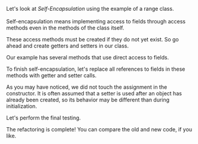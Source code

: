 Let's look at <i>Self-Encapsulation</i> using the example of a range class.<br/><br/>Self-encapsulation means implementing access to fields through access methods even in the methods of the class itself.

These access methods must be created if they do not yet exist. So go ahead and create getters and setters in our class.

Our example has several methods that use direct access to fields.

To finish self-encapsulation, let's replace all references to fields in these methods with getter and setter calls.

As you may have noticed, we did not touch the assignment in the constructor. It is often assumed that a setter is used after an object has already been created, so its behavior may be different than during initialization.

Let's perform the final testing.

The refactoring is complete! You can compare the old and new code, if you like.